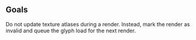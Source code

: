 Goals
-----
Do not update texture atlases during a render. Instead, mark the render as invalid and queue the glyph
load for the next render.
